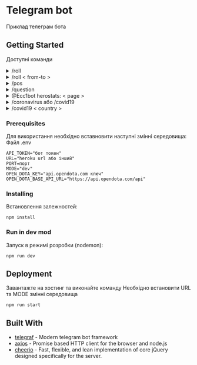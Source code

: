 # Telegram bot

Приклад телеграм бота

## Getting Started

Доступні команди

<details>
  <summary>/roll</summary>
  <p>Рандомне значення від 1 до 100</p>
</details>
<details>
  <summary>/roll < from-to > </summary>
  <p>Рандомне значення в заданому діапазоні (/roll 1-1000)</p>
  <p>Max: 2147483647 Min: 1</p>
</details>
<details>
  <summary>/pos</summary>
  <p>Рандомно призначає позицію (Dota 2)</p>
</details>
<details>
  <summary>/question</summary>
  <p>Рандомне запитання по тематиці Dota 2</p>
</details>
<details>
  <summary>@Ecc1bot herostats: < page > </summary>
  <p>Видає список героїв Dota 2 при нажимані на якого показує його стати (!!! OPENDOTA API !!!)</p>
  <p>Приклад @Ecc1bot herostats: 1, доступно 3 сторінки</p>
</details>
<details>
  <summary>/coronavirus або /covid19</summary>
  <p>Показує ситуацію з коронавірусом</p>
</details>
<details>
  <summary>/covid19 < country > </summary>
  <p>Показує ситуацію з коронавірусом в країні</p>
  <p>Приклад /covid19 Ukraine</p>
</details>

### Prerequisites

Для використання необхідно вставновити наступні змінні середовища:
Файл .env

```
API_TOKEN="бот токен"
URL="heroku url або інший"
PORT=порт
MODE="dev"
OPEN_DOTA_KEY="api.opendota.com ключ"
OPEN_DOTA_BASE_API_URL="https://api.opendota.com/api"
```

### Installing

Встановлення залежностей:

```
npm install
```

### Run in dev mod

Запуск в режимі розробки (nodemon):

```
npm run dev
```

## Deployment

Завантажте на хостинг та виконайте команду
Необхідно встановити URL та MODE змінні середовища

```
npm run start
```

## Built With

- [telegraf](https://telegraf.js.org/#/) - Modern telegram bot framework
- [axios](https://github.com/axios/axios) - Promise based HTTP client for the browser and node.js
- [cheerio](https://github.com/cheeriojs/cheerio) - Fast, flexible, and lean implementation of core jQuery designed specifically for the server.
